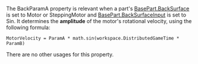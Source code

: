 The BackParamA property is relevant when a part's [BasePart.BackSurface](https://developer.roblox.com/en-us/api-reference/property/BasePart/BackSurface) is set to Motor or SteppingMotor and [BasePart.BackSurfaceInput](https://developer.roblox.com/en-us/api-reference/property/BasePart/BackSurfaceInput) is set to Sin. It determines the **amplitude** of the motor's rotational velocity, using the following formula:

`MotorVelocity = ParamA * math.sin(workspace.DistributedGameTime * ParamB)`

There are no other usages for this property.